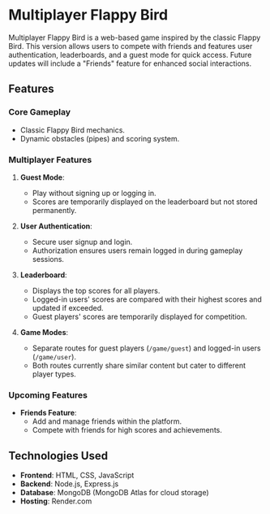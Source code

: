 # Multiplayer Flappy Bird
 

Multiplayer Flappy Bird is a web-based game inspired by the classic Flappy Bird. This version allows users to compete with friends and features user authentication, leaderboards, and a guest mode for quick access. Future updates will include a "Friends" feature for enhanced social interactions.

## Features

### Core Gameplay
- Classic Flappy Bird mechanics.
- Dynamic obstacles (pipes) and scoring system.

### Multiplayer Features
1. **Guest Mode**:
   - Play without signing up or logging in.
   - Scores are temporarily displayed on the leaderboard but not stored permanently.

2. **User Authentication**:
   - Secure user signup and login.
   - Authorization ensures users remain logged in during gameplay sessions.

3. **Leaderboard**:
   - Displays the top scores for all players.
   - Logged-in users' scores are compared with their highest scores and updated if exceeded.
   - Guest players' scores are temporarily displayed for competition.

4. **Game Modes**:
   - Separate routes for guest players (`/game/guest`) and logged-in users (`/game/user`).
   - Both routes currently share similar content but cater to different player types.

### Upcoming Features
- **Friends Feature**:
   - Add and manage friends within the platform.
   - Compete with friends for high scores and achievements.

## Technologies Used
- **Frontend**: HTML, CSS, JavaScript
- **Backend**: Node.js, Express.js
- **Database**: MongoDB (MongoDB Atlas for cloud storage)
- **Hosting**: Render.com

